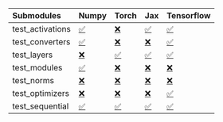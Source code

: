 | Submodules       | Numpy                                                                                                                           | Torch                                                                                                                           | Jax                                                                                                                             | Tensorflow                                                                                                                      |
|:-----------------|:--------------------------------------------------------------------------------------------------------------------------------|:--------------------------------------------------------------------------------------------------------------------------------|:--------------------------------------------------------------------------------------------------------------------------------|:--------------------------------------------------------------------------------------------------------------------------------|
| test_activations | <a href="https://github.com/unifyai/ivy/runs/8086650720?check_suite_focus=true" rel="noopener noreferrer" target="_blank">✅</a> | <a href="https://github.com/unifyai/ivy/runs/8086651423?check_suite_focus=true" rel="noopener noreferrer" target="_blank">❌</a> | <a href="https://github.com/unifyai/ivy/runs/8086652149?check_suite_focus=true" rel="noopener noreferrer" target="_blank">✅</a> | <a href="https://github.com/unifyai/ivy/runs/8086652976?check_suite_focus=true" rel="noopener noreferrer" target="_blank">✅</a> |
| test_converters  | <a href="https://github.com/unifyai/ivy/runs/8086650803?check_suite_focus=true" rel="noopener noreferrer" target="_blank">✅</a> | <a href="https://github.com/unifyai/ivy/runs/8086651528?check_suite_focus=true" rel="noopener noreferrer" target="_blank">❌</a> | <a href="https://github.com/unifyai/ivy/runs/8086652252?check_suite_focus=true" rel="noopener noreferrer" target="_blank">❌</a> | <a href="https://github.com/unifyai/ivy/runs/8086653160?check_suite_focus=true" rel="noopener noreferrer" target="_blank">✅</a> |
| test_layers      | <a href="https://github.com/unifyai/ivy/runs/8086650908?check_suite_focus=true" rel="noopener noreferrer" target="_blank">❌</a> | <a href="https://github.com/unifyai/ivy/runs/8086651629?check_suite_focus=true" rel="noopener noreferrer" target="_blank">✅</a> | <a href="https://github.com/unifyai/ivy/runs/8086652359?check_suite_focus=true" rel="noopener noreferrer" target="_blank">✅</a> | <a href="https://github.com/unifyai/ivy/runs/8086653282?check_suite_focus=true" rel="noopener noreferrer" target="_blank">✅</a> |
| test_modules     | <a href="https://github.com/unifyai/ivy/runs/8086650998?check_suite_focus=true" rel="noopener noreferrer" target="_blank">✅</a> | <a href="https://github.com/unifyai/ivy/runs/8086651736?check_suite_focus=true" rel="noopener noreferrer" target="_blank">❌</a> | <a href="https://github.com/unifyai/ivy/runs/8086652522?check_suite_focus=true" rel="noopener noreferrer" target="_blank">❌</a> | <a href="https://github.com/unifyai/ivy/runs/8086653408?check_suite_focus=true" rel="noopener noreferrer" target="_blank">❌</a> |
| test_norms       | <a href="https://github.com/unifyai/ivy/runs/8086651096?check_suite_focus=true" rel="noopener noreferrer" target="_blank">❌</a> | <a href="https://github.com/unifyai/ivy/runs/8086651836?check_suite_focus=true" rel="noopener noreferrer" target="_blank">❌</a> | <a href="https://github.com/unifyai/ivy/runs/8086652609?check_suite_focus=true" rel="noopener noreferrer" target="_blank">❌</a> | <a href="https://github.com/unifyai/ivy/runs/8086653524?check_suite_focus=true" rel="noopener noreferrer" target="_blank">❌</a> |
| test_optimizers  | <a href="https://github.com/unifyai/ivy/runs/8086651188?check_suite_focus=true" rel="noopener noreferrer" target="_blank">❌</a> | <a href="https://github.com/unifyai/ivy/runs/8086651942?check_suite_focus=true" rel="noopener noreferrer" target="_blank">❌</a> | <a href="https://github.com/unifyai/ivy/runs/8086652705?check_suite_focus=true" rel="noopener noreferrer" target="_blank">❌</a> | <a href="https://github.com/unifyai/ivy/runs/8086653671?check_suite_focus=true" rel="noopener noreferrer" target="_blank">✅</a> |
| test_sequential  | <a href="https://github.com/unifyai/ivy/runs/8086651315?check_suite_focus=true" rel="noopener noreferrer" target="_blank">✅</a> | <a href="https://github.com/unifyai/ivy/runs/8086652042?check_suite_focus=true" rel="noopener noreferrer" target="_blank">✅</a> | <a href="https://github.com/unifyai/ivy/runs/8086652839?check_suite_focus=true" rel="noopener noreferrer" target="_blank">✅</a> | <a href="https://github.com/unifyai/ivy/runs/8086653861?check_suite_focus=true" rel="noopener noreferrer" target="_blank">✅</a> |